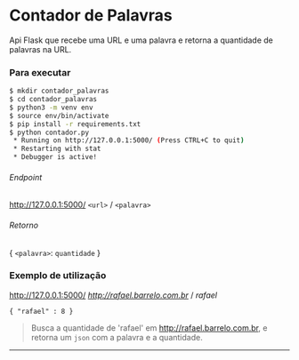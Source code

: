 # Contador de Palavras

Api Flask que recebe uma URL e uma palavra e retorna a quantidade de palavras na URL.

### Para executar
```sh
$ mkdir contador_palavras
$ cd contador_palavras
$ python3 -m venv env
$ source env/bin/activate
$ pip install -r requirements.txt
$ python contador.py
 * Running on http://127.0.0.1:5000/ (Press CTRL+C to quit)
 * Restarting with stat
 * Debugger is active!
```

###### Endpoint
http://127.0.0.1:5000/ `<url>` / `<palavra>`

###### Retorno
{ `<palavra>`: `quantidade` }

### Exemplo de utilização
http://127.0.0.1:5000/ _http://rafael.barrelo.com.br_ / _rafael_

`{ "rafael" : 8 }`

> Busca a quantidade de 'rafael' em http://rafael.barrelo.com.br, e retorna um `json` com a palavra e a quantidade.

---
